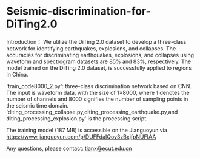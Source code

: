 # Seismic-discrimination-for-DiTing2.0

Introduction： We utilize the DiTing 2.0 dataset to develop a three-class network for identifying earthquakes, explosions, and collapses. The accuracies for discriminating earthquakes, explosions, and collapses using waveform and spectrogram datasets are 85% and 83%, respectively. The model trained on the DiTing 2.0 dataset, is successfully applied to regions in China.

'train_code8000_2.py': three-class discrimination network based on CNN. The input is waveform data, with the size of 1×8000, where 1 denotes the number of channels and 8000 signifies the number of sampling points in the seismic time domain. 
'diting_processing_collapse.py,diting_processing_earthquake.py,and diting_processing_explosion.py' is the processing script.

The training model (187 MB) is accessible on the Jianguoyun via https://www.jianguoyun.com/p/DUFFdaIQov3zBxjfpNUFIAA

Any questions, please contact: tianx@ecut.edu.cn
